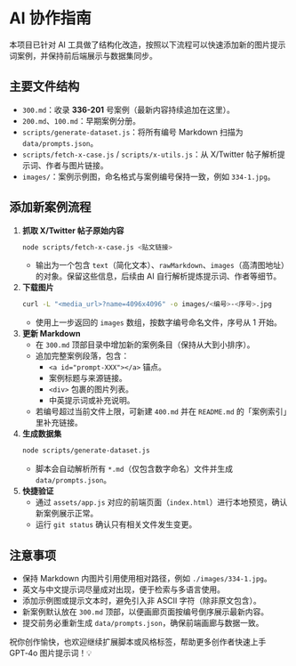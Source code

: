 # AI 协作指南

本项目已针对 AI 工具做了结构化改造，按照以下流程可以快速添加新的图片提示词案例，并保持前后端展示与数据集同步。

## 主要文件结构
- `300.md`：收录 **336-201** 号案例（最新内容持续追加在这里）。
- `200.md`、`100.md`：早期案例分册。
- `scripts/generate-dataset.js`：将所有编号 Markdown 扫描为 `data/prompts.json`。
- `scripts/fetch-x-case.js` / `scripts/x-utils.js`：从 X/Twitter 帖子解析提示词、作者与图片链接。
- `images/`：案例示例图，命名格式与案例编号保持一致，例如 `334-1.jpg`。

## 添加新案例流程
1. **抓取 X/Twitter 帖子原始内容**
   ```bash
   node scripts/fetch-x-case.js <贴文链接>
   ```
   - 输出为一个包含 `text`（简化文本）、`rawMarkdown`、`images`（高清图地址）的对象。保留这些信息，后续由 AI 自行解析提炼提示词、作者等细节。
2. **下载图片**
   ```bash
   curl -L "<media_url>?name=4096x4096" -o images/<编号>-<序号>.jpg
   ```
   - 使用上一步返回的 `images` 数组，按数字编号命名文件，序号从 1 开始。
3. **更新 Markdown**
   - 在 `300.md` 顶部目录中增加新的案例条目（保持从大到小排序）。
   - 追加完整案例段落，包含：
     - `<a id="prompt-XXX"></a>` 锚点。
     - 案例标题与来源链接。
     - `<div>` 包裹的图片列表。
     - 中英提示词或补充说明。
   - 若编号超过当前文件上限，可新建 `400.md` 并在 `README.md` 的「案例索引」里补充链接。
4. **生成数据集**
   ```bash
   node scripts/generate-dataset.js
   ```
   - 脚本会自动解析所有 `*.md`（仅包含数字命名）文件并生成 `data/prompts.json`。
5. **快捷验证**
   - 通过 `assets/app.js` 对应的前端页面（`index.html`）进行本地预览，确认新案例展示正常。
   - 运行 `git status` 确认只有相关文件发生变更。 

## 注意事项
- 保持 Markdown 内图片引用使用相对路径，例如 `./images/334-1.jpg`。
- 英文与中文提示词尽量成对出现，便于检索与多语言使用。
- 添加示例图或提示文本时，避免引入非 ASCII 字符（除非原文包含）。
- 新案例默认放在 `300.md` 顶部，以便画廊页面按编号倒序展示最新内容。
- 提交前务必重新生成 `data/prompts.json`，确保前端画廊与数据一致。

祝你创作愉快，也欢迎继续扩展脚本或风格标签，帮助更多创作者快速上手 GPT‑4o 图片提示词！💡
